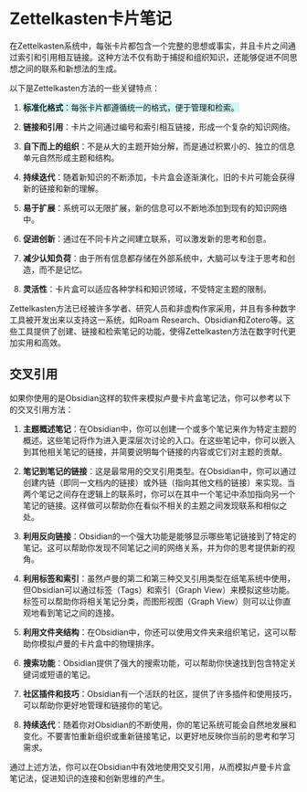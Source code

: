 
# Zettelkasten卡片笔记

在Zettelkasten系统中，每张卡片都包含一个完整的思想或事实，并且卡片之间通过索引和引用相互链接。这种方法不仅有助于捕捉和组织知识，还能够促进不同思想之间的联系和新想法的生成。

以下是Zettelkasten方法的一些关键特点：

1. <span style="background:rgba(173, 239, 239, 0.55)">**标准化格式**：每张卡片都遵循统一的格式，便于管理和检索。</span>

2. **链接和引用**：卡片之间通过编号和索引相互链接，形成一个复杂的知识网络。

3. **自下而上的组织**：不是从大的主题开始分解，而是通过积累小的、独立的信息单元自然形成主题和结构。

4. **持续迭代**：随着新知识的不断添加，卡片盒会逐渐演化，旧的卡片可能会获得新的链接和新的理解。

5. **易于扩展**：系统可以无限扩展，新的信息可以不断地添加到现有的知识网络中。

6. **促进创新**：通过在不同卡片之间建立联系，可以激发新的思考和创意。

7. **减少认知负荷**：由于所有信息都存储在外部系统中，大脑可以专注于思考和创造，而不是记忆。

8. **灵活性**：卡片盒可以适应各种学科和知识领域，不受特定主题的限制。

Zettelkasten方法已经被许多学者、研究人员和非虚构作家采用，并且有多种数字工具被开发出来以支持这一系统，如Roam Research、Obsidian和Zotero等。这些工具提供了创建、链接和检索笔记的功能，使得Zettelkasten方法在数字时代更加实用和高效。

## 交叉引用

如果你使用的是Obsidian这样的软件来模拟卢曼卡片盒笔记法，你可以参考以下的交叉引用方法：

1. **主题概述笔记**：在Obsidian中，你可以创建一个或多个笔记来作为特定主题的概述。这些笔记将作为进入更深层次讨论的入口。在这些笔记中，你可以嵌入到其他相关笔记的链接，并简要说明每个链接的内容或它们对主题的贡献。

2. **笔记到笔记的链接**：这是最常用的交叉引用类型。在Obsidian中，你可以通过创建内链（即同一文档内的链接）或外链（指向其他文档的链接）来实现。当两个笔记之间存在逻辑上的联系时，你可以在其中一个笔记中添加指向另一个笔记的链接。这样做可以帮助你在看似不相关的主题之间发现联系和相似之处。

3. **利用反向链接**：Obsidian的一个强大功能是能够显示哪些笔记链接到了特定的笔记。这可以帮助你发现不同笔记之间的网络关系，并为你的思考提供新的视角。

4. **利用标签和索引**：虽然卢曼的第二和第三种交叉引用类型在纸笔系统中使用，但Obsidian可以通过标签（Tags）和索引（Graph View）来模拟这些功能。标签可以帮助你将相关笔记分类，而图形视图（Graph View）则可以让你直观地看到笔记之间的连接。

5. **利用文件夹结构**：在Obsidian中，你还可以使用文件夹来组织笔记，这可以帮助你模拟卢曼的卡片盒中的物理排序。

6. **搜索功能**：Obsidian提供了强大的搜索功能，可以帮助你快速找到包含特定关键词或短语的笔记。

7. **社区插件和技巧**：Obsidian有一个活跃的社区，提供了许多插件和使用技巧，可以帮助你更好地管理和链接你的笔记。

8. **持续迭代**：随着你对Obsidian的不断使用，你的笔记系统可能会自然地发展和变化。不要害怕重新组织或重新链接笔记，以更好地反映你当前的思考和学习需求。

通过上述方法，你可以在Obsidian中有效地使用交叉引用，从而模拟卢曼卡片盒笔记法，促进知识的连接和创新思维的产生。
